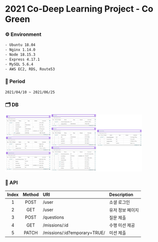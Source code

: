 
# 2021 Co-Deep Learning Project - Co Green

### ⚙ Environment
    - Ubuntu 18.04
    - Nginx 1.14.0
    - Node 18.15.3
    - Express 4.17.1 
    - MySQL 5.6.4
    - AWS EC2, RDS, Route53

### 📅 Period
    2021/04/10 ~ 2021/06/25

### 🗂 DB
<img src="./SQL/cogreen.png" width="90%" height="80%">

### 📎 API
| Index | Method | URI | Description |
|:-:|:-:|:-|:-|
|1|POST|/user|소셜 로그인|
|2|GET|/user|유저 정보 페이지|
|3|POST|/questions|질문 제출|
|4|GET|/missions/:id|수행 미션 제공|
|5|PATCH|/missions/:id?emporary=TRUE/|미션 제출|
